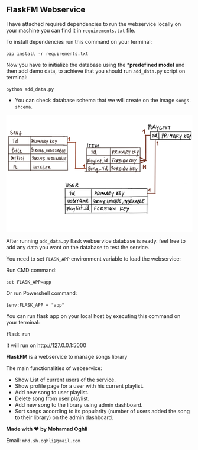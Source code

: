 ## FlaskFM Webservice 
I have attached required dependencies to run the webservice locally on your machine you can find it in `requirements.txt` file.

To install dependencies run this command on your terminal:

`pip install -r requirements.txt`

Now you have to initialize the database using the ***predefined model** and then add demo data, to achieve that you should run `add_data.py` script on terminal:

`python add_data.py`

* You can check database schema that we will create on the image `songs-shcema`.


![](songs-schema.png)

After running `add_data.py` flask webservice database is ready. feel free to add any data you want on the database to test the service.

You need to set `FLASK_APP` environment variable to load the webservice:

Run CMD command:

`set FLASK_APP=app`

Or run Powershell command:

`$env:FLASK_APP = "app"`

You can run flask app on your local host by executing this command on your terminal:

`flask run`

It will run on http://127.0.0.1:5000

**FlaskFM** is a webservice to manage songs library

The main functionalities of webservice:


* Show List of current users of the service.
* Show profile page for a user with his current playlist.
* Add new song to user playlist.
* Delete song from user playlist.
* Add new song to the library using admin dashboard.
* Sort songs according to its popularity (number of users added the song to their library) on the admin dashboard. 

**Made with ❤ by Mohamad Oghli**

Email: `mhd.sh.oghli@gmail.com`